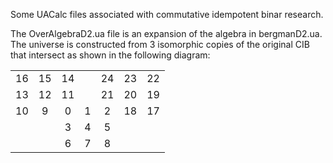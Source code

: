 Some UACalc files associated with commutative idempotent binar research.

The OverAlgebraD2.ua file is an expansion of the algebra in bergmanD2.ua.
The universe is constructed from 3 isomorphic copies of the original CIB
that intersect as shown in the following diagram:

|   |   |   |   |   |   |   |
|:-:|:-:|:-:|:-:|:-:|:-:|:-:|
| 16| 15| 14|   | 24| 23| 22|
| 13| 12| 11|   | 21| 20| 19|
| 10|  9|  0|  1|  2| 18| 17|
|   |   |  3|  4|  5|   |   |
|   |   |  6|  7|  8|   |   |

